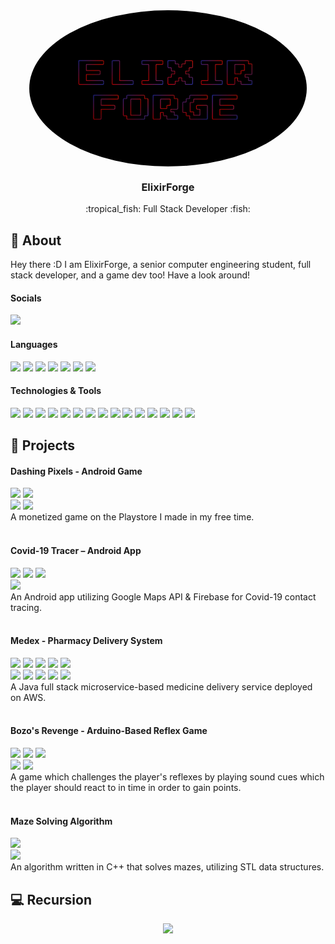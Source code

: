 <div>
  <div align="center">
<img align="center" src="readmeResources/ElixirForge.png" alt="ElixirForge" height="250" style="border-radius:50%">   
<h3 >ElixirForge</h3>
 <p>:tropical_fish: Full Stack Developer :fish:</p>
  </div>

## :dizzy: About
Hey there :D
I am ElixirForge, a senior computer engineering student, full stack developer, and a game dev too! Have a look around!
  
#### Socials
<a href="https://www.youtube.com/channel/UCqT8vsFjKN57tb2WbUpYSNg"><img src="https://img.shields.io/static/v1?label=&message=Youtube&color=ff0404&logo=youtube"></a>

#### Languages
<img src="https://img.shields.io/static/v1?label=&message=JavaScript&color=silver&logo=javascript">
<img src="https://img.shields.io/static/v1?label=&message=Java&color=important&logo=java">
<img src="https://img.shields.io/static/v1?label=&message=Kotlin&color=9cf&logo=kotlin">
<img src="https://img.shields.io/static/v1?label=&message=C&color=2894ec&c&logo=c">
<img src="https://img.shields.io/static/v1?label=&message=C%2B%2B&color=3F78A9&logo=cplusplus">
<img src="https://img.shields.io/static/v1?label=&message=C%23&color=a87cdc&logo=csharp">
<img src="https://img.shields.io/static/v1?label=&message=Python&color=white&logo=python&logoColor=blue">
  
#### Technologies & Tools
<img src="https://img.shields.io/static/v1?label=&message=React&color=282424&logo=react">
<img src="https://img.shields.io/static/v1?label=&message=Flask&color=3F78A9&logo=flask">
<img src="https://img.shields.io/static/v1?label=&message=Postman&color=yellow&logo=postman">
<img src="https://img.shields.io/static/v1?label=&message=Jersey&color=important&logo=Java">
<img src="https://img.shields.io/static/v1?label=&message=AWS&color=282c3c&logo=amazon">
<img src="https://img.shields.io/static/v1?label=&message=Docker&color=2894ec&logo=docker&logoColor=white">
<img src="https://img.shields.io/static/v1?label=&message=Unity&color=000000&logo=unity">
<img src="https://img.shields.io/static/v1?label=&message=Android Studio&color=40dc84&logo=android&logoColor=white">
<img src="https://img.shields.io/static/v1?label=&message=Arduino&color=green&logo=arduino&logoColor=blue">
<img src="https://img.shields.io/static/v1?label=&message=Firebase&color=red&logo=firebase">
<img src="https://img.shields.io/static/v1?label=&message=PostgreSQL&color=white&logo=postgresql">
<img src="https://img.shields.io/static/v1?label=&message=SQL Server&color=white&logo=microsoftsqlserver&logoColor=red">
<img src="https://img.shields.io/static/v1?label=&message=Oracle SQL&color=white&logo=oracle&logoColor=e81c24">
<img src="https://img.shields.io/static/v1?label=&message=MySQL&color=white&logo=mySQL">
<img src="https://img.shields.io/static/v1?label=&message=SQLite&color=white&logo=sqlite&logoColor=blue">

## :space_invader: Projects
#### Dashing Pixels - Android Game
<img src="https://img.shields.io/static/v1?label=&message=C%23&color=a87cdc&logo=csharp"> <img src="https://img.shields.io/static/v1?label=&message=Unity&color=000000&logo=unity">  
<img src="https://img.shields.io/static/v1?label=&message=Dashing Pixels&color=green&logo=googleplay"> <a href="https://youtu.be/Xh-59GGxZcA"><img src="https://img.shields.io/static/v1?label=&message=Demo&color=ff0404&logo=youtube"></a>  
A monetized game on the Playstore I made in my free time.
<br><br>
#### Covid-19 Tracer – Android App
<img src="https://img.shields.io/static/v1?label=&message=Java&color=important&logo=Java"> <img src="https://img.shields.io/static/v1?label=&message=Android Studio&color=40dc84&logo=android&logoColor=white"> <img src="https://img.shields.io/static/v1?label=&message=Firebase&color=red&logo=firebase">  
<a href="https://youtu.be/UwP4V86Tamo"><img src="https://img.shields.io/static/v1?label=&message=Demo&color=ff0404&logo=youtube"></a>  
An Android app utilizing Google Maps API & Firebase for Covid-19 contact tracing.
<br><br> 
#### Medex - Pharmacy Delivery System
<img src="https://img.shields.io/static/v1?label=&message=Java&color=important&logo=java"> <img src="https://img.shields.io/static/v1?label=&message=Jersey&color=important&logo=Java"> <img src="https://img.shields.io/static/v1?label=&message=AWS&color=282c3c&logo=amazon"> <img src="https://img.shields.io/static/v1?label=&message=MySQL&color=white&logo=mySQL"> <img src="https://img.shields.io/static/v1?label=&message=Android Studio&color=40dc84&logo=android&logoColor=white">  
<a href="https://www.github.com/ElixirForge/medex-shopping-microservice"><img src="https://img.shields.io/static/v1?label=&message=medex-shopping-microservice&color=000000&logo=github"></a> <a href="https://www.github.com/ElixirForge/medex-pharmacy-microservice"><img src="https://img.shields.io/static/v1?label=&message=medex-pharmacy-microservice&color=000000&logo=github"></a> <a href="https://www.github.com/ElixirForge/medex-personnel-microservice"><img src="https://img.shields.io/static/v1?label=&message=medex-personnel-microservice&color=000000&logo=github"></a> <a href="https://www.github.com/ElixirForge/medex-doctor-microservice"><img src="https://img.shields.io/static/v1?label=&message=medex-doctor-microservice&color=000000&logo=github"></a> <a href="https://www.github.com/ElixirForge/medex-android-app"><img src="https://img.shields.io/static/v1?label=&message=medex-android-app&color=000000&logo=github"></a>  
A Java full stack microservice-based medicine delivery service deployed on AWS.
<br><br> 
#### Bozo's Revenge - Arduino-Based Reflex Game
<img src="https://img.shields.io/static/v1?label=&message=Arduino&color=green&logo=arduino&logoColor=blue"> <img src="https://img.shields.io/static/v1?label=&message=C%2B%2B&color=3F78A9&logo=cplusplus"> <img src="https://img.shields.io/static/v1?label=&message=Java&color=important&logo=java"> <a href="https://www.github.com/ElixirForge/bozos-revenge">  
<img src="https://img.shields.io/static/v1?label=&message=bozos-revenge&color=000000&logo=github"></a> <a href="https://youtu.be/UwP4V86Tamo"><img src="https://img.shields.io/static/v1?label=&message=Demo&color=ff0404&logo=youtube"></a>  
A game which challenges the player's reflexes by playing sound cues which the player should react to in time in order to gain points.
<br><br>
#### Maze Solving Algorithm
<img src="https://img.shields.io/static/v1?label=&message=C%2B%2B&color=3F78A9&logo=cplusplus"> <a href="https://www.github.com/ElixirForge/maze-solver">  
<img src="https://img.shields.io/static/v1?label=&message=maze-solver&color=000000&logo=github"></a>  
An algorithm written in C++ that solves mazes, utilizing STL data structures.

## :computer: Recursion
  <div align="center">
<a href="https://www.github.com/ElixirForge"> <img src="https://github-readme-stats.vercel.app/api/pin/?username=ElixirForge&repo=ElixirForge&show_owner=true">
  </div>
</div>
